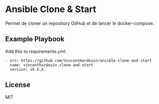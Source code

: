 # Ansible Clone & Start

Permet de cloner un repository GitHub et de lancer le docker-compose.  


## Example Playbook

Add this to requirements.yml:

```
- src: https://github.com/VincentHardouin/ansible-clone-and-start
  name: vincenthardouin.clone-and-start
  version: vX.X.X
```

## License

MIT